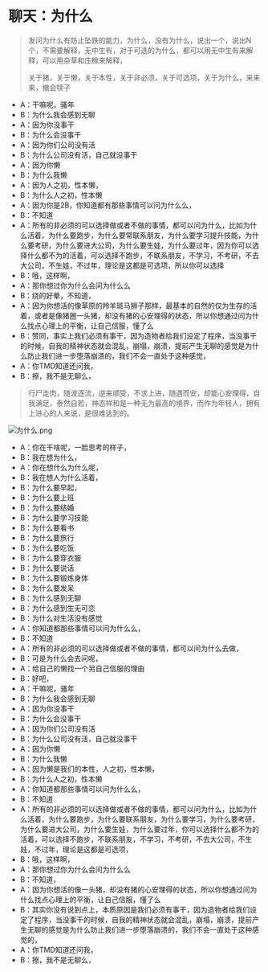 # 聊天：为什么



> 发问为什么有防止坠跌的能力，为什么，没有为什么，说出一个，说出N个，不需要解释，无中生有，对于可选的为什么，都可以用无中生有来解释，可以用杂草和庄稼来解释，
>
> 关于猪，关于懒，关于本性，关于非必须，关于可选项，关于为什么，来来来，撤会犊子

* A：干嘛呢，骚年
* B：为什么我会感到无聊
* A：因为你没事干
* B：为什么会没事干
* A：因为你们公司没有活
* B：为什么公司没有活，自己就没事干
* A：因为你懒
* B：为什么我懒
* A：因为人之初，性本懒，
* B：为什么人之初，性本懒
* A：因为你是2B，你知道都有那些事情可以问为什么么，
* B：不知道
* A：所有的非必须的可以选择做或者不做的事情，都可以问为什么，比如为什么活着，为什么要跑步，为什么要常联系朋友，为什么要学习提升技能，为什么要考研，为什么要进大公司，为什么要生娃，为什么要过年，因为你可以选择什么都不为的活着，可以选择不跑步，不联系朋友，不学习，不考研，不去大公司，不生娃，不过年，理论是这都是可选项，所以你可以选择
* B：哦，这样啊，
* A：那你想过你为什么会问为什么么
* B：绕的好晕，不知道，
* A：因为你想活的像草原的羚羊斑马狮子那样，最基本的自然的仅为生存的活着，或者是像猪圈一头猪，却没有猪的心安理得的状态，所以你想通过问为什么找点心理上的平衡，让自己信服，懂了么
* B：赞同，事实上我们必须有事干，因为造物者给我们设定了程序，当没事干的时候，自我的精神状态就会混乱，崩塌，崩溃，提前产生无聊的感觉是为什么防止我们进一步堕落崩溃的，我们不会一直处于这种感觉，
* A：你TMD知道还问我，
* B：擦，我不是无聊么，

> 行尸走肉，随波逐流，逆来顺受，不求上进，随遇而安，却能心安理得，自我满足，泰然自若，神态祥和是一种无为最高的境界，而作为年轻人，拥有上进心的人来说，是很难达到的。

![&#x4E3A;&#x4EC0;&#x4E48;.png](http://upload-images.jianshu.io/upload_images/10762718-89943f19c885d5e9.png?imageMogr2/auto-orient/strip%7CimageView2/2/w/1240)

* A：你在干啥呢，一脸思考的样子，
* B：我在想为什么，
* A：你在想什么为什么呢，
* B：我在想人为什么活着，
* B：为什么要早起，
* B：为什么要上班
* B：为什么要结婚
* B：为什么要学习技能
* B：为什么要看书
* B：为什么要旅行
* B：为什么要吃饭
* B：为什么要穿衣服
* B：为什么要说话
* B：为什么要锻炼身体
* B：为什么要发呆
* B：为什么感到无聊
* B：为什么感到生无可恋
* B：为什么对生活没有感觉
* A：你知道都那些事情可以问为什么么，
* B：不知道
* A：所有的非必须的可以选择做或者不做的事情，都可以问为什么去做，
* B：可是为什么会去问呢，
* A：给自己的懒找一个另自己信服的理由
* B：好吧，
* A：干嘛呢，骚年
* B：为什么我会感到无聊
* A：因为你没事干
* B：为什么会没事干
* A：因为你们公司没有活
* B：为什么公司没有活，自己就没事干
* A：因为你懒
* B：为什么我懒
* A：因为懒是我们的本性，人之初，性本懒，
* B：为什么人之初，性本懒
* A：你知道都那些事情可以问为什么么，
* B：不知道
* A：所有的非必须的可以选择做或者不做的事情，都可以问为什么，比如为什么活着，为什么要跑步，为什么要联系朋友，为什么要学习，为什么要考研，为什么要进大公司，为什么要生娃，为什么要过年，你可以选择什么都不为的活着，可以选择不跑步，不联系朋友，不学习，不考研，不去大公司，不生娃，不过年，理论是这都是可选项，
* B：哦，这样啊，
* A：那你想过你为什么会问为什么么
* B：不知道，
* A：因为你想活的像一头猪，却没有猪的心安理得的状态，所以你想通过问为什么找点心理上的平衡，让自己信服，懂了么
* B：其实你没有说到点上，本质原因是我们必须有事干，因为造物者给我们设定了程序，当没事干的时候，自我的精神状态就会混乱，崩塌，崩溃，提前产生无聊的感觉是为什么防止我们进一步堕落崩溃的，我们不会一直处于这种感觉的，
* A：你TMD知道还问我，
* B：擦，我不是无聊么，

